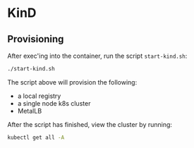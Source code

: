 # KinD

## Provisioning
After exec'ing into the container, run the script `start-kind.sh`:
```bash
./start-kind.sh
```

The script above will provision the following:
- a local registry
- a single node k8s cluster
- MetalLB

After the script has finished, view the cluster by running:
```bash
kubectl get all -A
``` 
